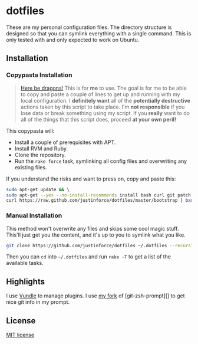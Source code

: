 dotfiles
========

These are my personal configuration files. The directory structure is designed
so that you can symlink everything with a single command. This is only tested
with and only expected to work on Ubuntu.

Installation
------------

### Copypasta Installation ###

> [Here be dragons!][] This is for **me** to use. The goal is for me to be able
> to copy and paste a couple of lines to get up and running with my local
> configuration. I **definitely want** all of the **potentially destructive**
> actions taken by this script to take place. I'm **not responsible** if you
> lose data or break something using my script. If you **really** want to do all
> of the things that this script does, proceed **at your own peril!**

This copypasta will:

* Install a couple of prerequisites with APT.
* Install RVM and Ruby.
* Clone the repository.
* Run the `rake force` task, symlinking all config files and overwriting any
  existing files.

If you understand the risks and want to press on, copy and paste this:

```sh
sudo apt-get update && \
sudo apt-get --yes --no-install-recommends install bash curl git patch bzip2 && \
curl https://raw.github.com/justinforce/dotfiles/master/bootstrap | bash
```

### Manual Installation ###

This method won't overwrite any files and skips some cool magic stuff. This'll
just get you the content, and it's up to you to symlink what you like.

```sh
git clone https://github.com/justinforce/dotfiles ~/.dotfiles --recursive
```

Then you can `cd` into `~/.dotfiles` and run `rake -T` to get a list of the
available tasks.

Highlights
----------

I use [Vundle][] to manage plugins. I use [my fork][my zsh-git-prompt] of
[git-zsh-prompt][] to get nice git info in my prompt.

License
-------

[MIT license](http://www.opensource.org/licenses/MIT)

[Here be dragons!]:http://en.wikipedia.org/wiki/Here_be_dragons
[Vundle]:https://github.com/gmarik/vundle
[my zsh-git-prompt]:https://github.com/justinforce/zsh-git-prompt
[zsh-git-prompt]:https://github.com/olivierverdier/zsh-git-prompt
